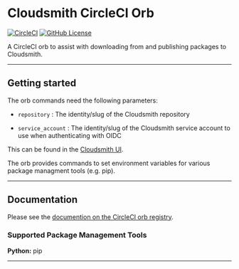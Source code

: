 # Cloudsmith CircleCI Orb

[![CircleCI](https://dl.circleci.com/status-badge/img/gh/ft-circleci-orbs/cloudsmith-circleci-orb/tree/main.svg?style=svg&circle-token=66e39b994c3e883286179e5683fdfe6d3c9926d8)](https://dl.circleci.com/status-badge/redirect/gh/ft-circleci-orbs/cloudsmith-circleci-orb/tree/main) [![GitHub License](https://img.shields.io/badge/license-MIT-lightgrey.svg)](https://raw.githubusercontent.com/ft-circleci-orbs/cloudsmith-circleci-orb/master/LICENSE)

A CircleCI orb to assist with downloading from and publishing packages to Cloudsmith.

---

## Getting started

The orb commands need the following parameters:

* `repository` : The identity/slug of the Cloudsmith repository

* `service_account` : The identity/slug of the Cloudsmith service account to use when authenticating with OIDC

This can be found in the [Cloudsmith UI](https://cloudsmith.io/orgs/financial-times/).

The orb provides commands to set environment variables for various package managment tools (e.g. pip).

---

## Documentation

Please see the [documention on the CircleCI orb registry](https://circleci.com/developer/orbs/orb/ft-circleci-orbs/cloudsmith-circleci).


### Supported Package Management Tools

**Python:** pip

---

